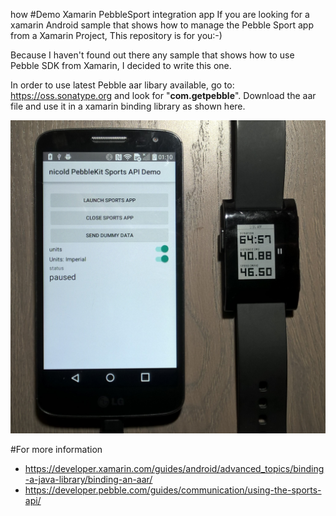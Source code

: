  how
#Demo Xamarin PebbleSport integration app
If you are looking for a xamarin Android sample that shows how to manage the Pebble Sport app from a Xamarin Project, This repository is for you:-)

Because I haven't found out there any sample that shows how to use Pebble SDK from Xamarin, I decided to write this one.

In order to use latest Pebble aar libary available, go to: https://oss.sonatype.org and look for "**com.getpebble**". Download the aar file and use it in a xamarin binding library as shown here. 

![application in action](/screenshots/pebble-xamarin-sample.jpg)

#For more information
* https://developer.xamarin.com/guides/android/advanced_topics/binding-a-java-library/binding-an-aar/ 
* https://developer.pebble.com/guides/communication/using-the-sports-api/ 
